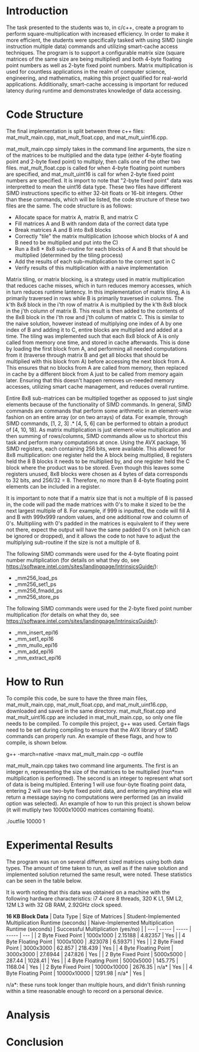 # Introduction

The task presented to the students was to, in c/c++, create a program to perform square-multiplication with increased efficiency.  In order to make it more efficient, the students were specifically tasked with using SIMD (single instruction multiple data) commands and utilizing smart-cache access techniques.  The program is to support a configurable matrix size (square matrices of the same size are being multiplied) and both 4-byte floating point numbers as well as 2-byte fixed point numbers.  Matrix multiplication is used for countless applications in the realm of computer science, engineering, and mathematics, making this project qualified for real-world applications.  Additionally, smart-cache accessing is important for reduced latency during runtime and demonstrates knowledge of data accessing.

# Code Structure

The final implementation is split between three c++ files: mat_mult_main.cpp, mat_mult_float.cpp, and mat_mult_uint16.cpp.

mat_mult_main.cpp simply takes in the command line arguments, the size n of the matrices to be multiplied and the data type (either 4-byte floating point and 2-byte fixed point) to multiply, then calls one of the other two files.  mat_mult_float.cpp is called for when 4-byte floating point numbers are specified, and mat_mult_uint16 is call for when 2-byte fixed point numbers are specified.  It is import to note that "2-byte fixed point" data was interpretted to mean the uint16 data type.  These two files have different SIMD instructions specific to either 32-bit floats or 16-bit integers.  Other than these commands, which will be listed, the code structure of these two files are the same.  The code structure is as follows:

- Allocate space for matrix A, matrix B, and matrix C
- Fill matrices A and B with random data of the correct data type
- Break matrices A and B into 8x8 blocks
- Correctly "tile" the matrix multiplication (choose which blocks of A and B need to be multiplied and put into the C)
- Run a 8x8 * 8x8 sub-routine for each blocks of A and B that should be multiplied (determined by the tiling process)
- Add the results of each sub-multiplication to the correct spot in C
- Verify results of this multiplication with a naive implementation

Matrix tiling, or matrix blocking, is a strategy used in matrix multiplication that reduces cache misses, which in turn reduces memory accesses, which in turn reduces runtime lantency.  In this implementation of matrix tiling, A is primarily traversed in rows while B is primarily traversed in columns.  The k'th 8x8 block in the i'th row of matrix A is multiplied by the k'th 8x8 block in the j'th column of matrix B.  This result is then added to the contents of the 8x8 block in the i'th row and j'th column of matrix C.  This is similar to the naive solution, however instead of multiplying one index of A by one index of B and adding it to C, entire blocks are multiplied and added at a time.  The tiling was implemented such that each 8x8 block of A is only called from memory one time, and stored in cache afterwards.  This is done by loading the first block from A, and performing all needed computations from it (traverse through matrix B and get all blocks that should be multiplied with this block from A) before accessing the next block from A.  This ensures that no blocks from A are called from memory, then replaced in cache by a different block from A just to be called from memory again later.  Ensuring that this doesn't happen removes un-needed memory accesses, utilizing smart cache management, and reduces overall runtime.

Entire 8x8 sub-matrices can be multiplied together as opposed to just single elements because of the functionality of SIMD commands. In general, SIMD commands are commands that perform some arithmetic in an element-wise fashion on an entire array (or on two arrays) of data.  For example, through SIMD commands, [1, 2, 3] .* [4, 5, 6] can be performed to obtain a product of [4, 10, 18].  As matrix multiplication is just element-wise multiplication and then summing of rows/columns, SIMD commands allow us to shortcut this task and perform many computations at once.  Using the AVX package, 16 SIMD registers, each containing 256 bits, were available.  This allowed for 8x8 multiplication: one register held the A block being multiplied, 8 registers held the 8 B blocks it needs to be multiplied by, and one register held the C block where the product was to be stored.  Even though this leaves some registers unused, 8x8 blocks were chosen as 4 bytes of data corresponds to 32 bits, and 256/32 = 8.  Therefore, no more than 8 4-byte floating point elements can be included in a register.

It is important to note that if a matrix size that is not a multiple of 8 is passed in, the code will pad the made matrices with 0's to make it sized to be the next largest multiple of 8.  For example, if 999 is inputted, the code will fill A and B with 999x999 random values, and one additional row and column of 0's.  Multipliing with 0's padded in the matrices is equivalent to if they were not there, expect the output will have the same padded 0's on it (which can be ignored or dropped), and it allows the code to not have to adjust the multiplying sub-routine if the size is not a multiple of 8.

The following SIMD commands were used for the 4-byte floating point number multiplication (for details on what they do, see  https://software.intel.com/sites/landingpage/IntrinsicsGuide/):
- _mm256_load_ps
- _mm256_set1_ps
- _mm256_fmadd_ps
- _mm256_store_ps

The following SIMD commands were used for the 2-byte fixed point number multiplication (for details on what they do, see  https://software.intel.com/sites/landingpage/IntrinsicsGuide/):
- _mm_insert_epi16
- _mm_set1_epi16
- _mm_mullo_epi16
- _mm_add_epi16
- _mm_extract_epi16

# How to Run

To compile this code, be sure to have the three main files,  mat_mult_main.cpp, mat_mult_float.cpp, and mat_mult_uint16.cpp, downloaded and saved in the same directory.  mat_mult_float.cpp and mat_mult_uint16.cpp are included in mat_mult_main.cpp, so only one file needs to be compiled.  To compile this project, g++ was used.  Certain flags need to be set during compiling to ensure that the AVX library of SIMD commands can properly run.  An example of these flags, and how to compile, is shown below.

g++ -march=native -mavx mat_mult_main.cpp -o outfile

mat_mult_main.cpp takes two command line arguments.  The first is an integer n, representing the size of the matrices to be multiplied (nxn*nxn multiplication is performed).  The second is an integer to represent what sort of data is being multipled.  Entering 1 will use four-byte floating point data, entering 2 will use two-byte fixed point data, and entering anything else will return a message saying no computations were performed (as an invalid option was selected).  An example of how to run this project is shown below (it will mutliply two 10000x10000 matrices containing floats).

./outfile 10000 1

# Experimental Results

The program was run on several different sized matrices using both data types.  The amount of time taken to run, as well as if the naive solution and implemented solution returned the same result, were noted.  These statistics can be seen in the table below.

It is worth noting that this data was obtained on a machine with the following hardware characteristics: i7 4 core 8 threads, 320 K L1, 5M L2, 12M L3 with 32 GB RAM, 2.92GHz clock speed.

**16 KB Block Data**
| Data Type | Size of Matrices | Student-Implemented Multiplication Runtime (seconds) | Naive-Implemented Multiplication Runtime (seconds) | Successful Multiplication (yes/no) |
| --- | ----- | ----- | ----- | --- | 
| 2 Byte Fixed Point | 1000x1000 | 2.15188 | 4.82357 | Yes |
| 4 Byte Floating Point | 1000x1000 | .823078 | 6.59371 | Yes |
| 2 Byte Fixed Point | 3000x3000 | 62.857 | 218.439 | Yes |
| 4 Byte Floating Point | 3000x3000 | 27.6944 | 247.826 | Yes |
| 2 Byte Fixed Point | 5000x5000 | 287.44 | 1028.41 | Yes |
| 4 Byte Floating Point | 5000x5000 | 145.775 | 1168.04 | Yes |
| 2 Byte Fixed Point | 10000x10000 | 2676.35 | n/a* | Yes |
| 4 Byte Floating Point | 10000x10000 | 1291.98 | n/a* | Yes |

n/a*: these runs took longer than multiple hours, and didn't finish running within a time reasonable enough to record on a personal device.
# Analysis



# Conclusion


